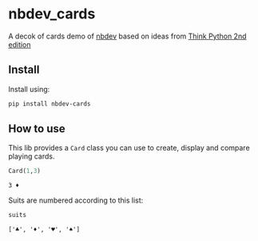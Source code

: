 # nbdev_cards

<!-- WARNING: THIS FILE WAS AUTOGENERATED! DO NOT EDIT! -->

A decok of cards demo of [nbdev](https://nbdev.fast.ai/) based on ideas
from [Think Python 2nd
edition](https://greenteapress.com/wp/think-python-2e/)

## Install

Install using:

``` sh
pip install nbdev-cards
```

## How to use

This lib provides a `Card` class you can use to create, display and
compare playing cards.

``` python
Card(1,3)
```

    3 ♦️

Suits are numbered according to this list:

``` python
suits
```

    ['♣️', '♦️', '♥️', '♠️']
